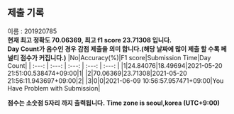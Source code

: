 


  
## 제출 기록  
이름 : 201920785  
**현재 최고 정확도 70.06369, 최고 f1 score 23.71308 입니다.**  
**Day Count가 음수인 경우 감점 제출을 의미 합니다.(해당 날짜에 많이 제출 할 수록 페널티 점수가 커집니다.)**
|No|Accuracy(%)|F1 score|Submission Time|Day Count|
| :---: | :---: | :---: | :---: | :---: |
|1|24.84076|18.49694|2021-05-20 21:51:00.538474+09:00|1|
|2|70.06369|23.71308|2021-05-20 21:56:11.943697+09:00|2|
|3|0|0|2021-06-09 10:56:57.957471+09:00|You Have Problem with Submission|


**점수는 소숫점 5자리 까지 출력됩니다.**
**Time zone is seoul,korea (UTC+9:00)**
